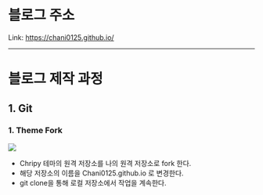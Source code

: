 # 블로그 주소
Link: <https://chani0125.github.io/>

<hr/>

# 블로그 제작 과정

## 1. Git

### 1. Theme Fork

<img src="https://user-images.githubusercontent.com/71829572/204723308-902d81aa-d8c3-4be4-891f-d615af7b32ba.png"/>

- Chripy 테마의 원격 저장소를 나의 원격 저장소로 fork 한다.
- 해당 저장소의 이름을 Chani0125.github.io 로 변경한다.
- git clone을 통해 로컬 저장소에서 작업을 계속한다.
